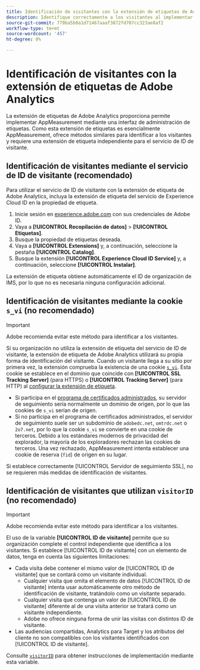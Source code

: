 ```yaml
---
title: Identificación de visitantes con la extensión de etiquetas de Adobe Analytics
description: Identifique correctamente a los visitantes al implementar la extensión de etiquetas de Adobe Analytics.
source-git-commit: 779ba5b0a1d71467aaaf3872fd707cc323ae8af2
workflow-type: tm+mt
source-wordcount: '457'
ht-degree: 0%

---
```


# Identificación de visitantes con la extensión de etiquetas de Adobe Analytics

La extensión de etiquetas de Adobe Analytics proporciona permite implementar AppMeasurement mediante una interfaz de administración de etiquetas. Como esta extensión de etiquetas es esencialmente AppMeasurement, ofrece métodos similares para identificar a los visitantes y requiere una extensión de etiqueta independiente para el servicio de ID de visitante.

## Identificación de visitantes mediante el servicio de ID de visitante (recomendado)

Para utilizar el servicio de ID de visitante con la extensión de etiqueta de Adobe Analytics, incluya la extensión de etiqueta del servicio de Experience Cloud ID en la propiedad de etiqueta.

1. Inicie sesión en [experience.adobe.com](https://experience.adobe.com) con sus credenciales de Adobe ID.
1. Vaya a **[!UICONTROL Recopilación de datos]** > **[!UICONTROL Etiquetas]**.
1. Busque la propiedad de etiquetas deseada.
1. Vaya a **[!UICONTROL Extensions]** y, a continuación, seleccione la pestaña **[!UICONTROL Catalog]**.
1. Busque la extensión **[!UICONTROL Experience Cloud ID Service]** y, a continuación, seleccione **[!UICONTROL Instalar]**.

La extensión de etiqueta obtiene automáticamente el ID de organización de IMS, por lo que no es necesaria ninguna configuración adicional.

## Identificación de visitantes mediante la cookie `s_vi` (no recomendado)

>[!IMPORTANT]
>
>Adobe recomienda evitar este método para identificar a los visitantes.

Si su organización no utiliza la extensión de etiqueta del servicio de ID de visitante, la extensión de etiqueta de Adobe Analytics utilizará su propia forma de identificación del visitante. Cuando un visitante llega a su sitio por primera vez, la extensión comprueba la existencia de una cookie [`s_vi`](https://experienceleague.adobe.com/en/docs/core-services/interface/data-collection/cookies/analytics). Esta cookie se establece en el dominio que coincide con **[!UICONTROL SSL Tracking Server]** (para HTTPS) o **[!UICONTROL Tracking Server]** (para HTTP) al [configurar la extensión de etiqueta](https://experienceleague.adobe.com/en/docs/experience-platform/tags/extensions/client/analytics/overview).

* Si participa en el [programa de certificados administrados](https://experienceleague.adobe.com/en/docs/core-services/interface/data-collection/adobe-managed-cert), su servidor de seguimiento sería normalmente un dominio de origen, por lo que las cookies de `s_vi` serían de origen.
* Si no participa en el programa de certificados administrados, el servidor de seguimiento suele ser un subdominio de `adobedc.net`, `omtrdc.net` o `2o7.net`, por lo que la cookie `s_vi` se convierte en una cookie de terceros. Debido a los estándares modernos de privacidad del explorador, la mayoría de los exploradores rechazan las cookies de terceros. Una vez rechazado, AppMeasurement intenta establecer una cookie de reserva (`fid`) de origen en su lugar.

Si establece correctamente [!UICONTROL Servidor de seguimiento SSL], no se requieren más medidas de identificación de visitantes.

## Identificación de visitantes que utilizan `visitorID` (no recomendado)

>[!IMPORTANT]
>
>Adobe recomienda evitar este método para identificar a los visitantes.

El uso de la variable **[!UICONTROL ID de visitante]** permite que su organización complete el control independiente que identifica a los visitantes. Si establece [!UICONTROL ID de visitante] con un elemento de datos, tenga en cuenta las siguientes limitaciones:

* Cada visita debe contener el mismo valor de [!UICONTROL ID de visitante] que se contará como un visitante individual.
   * Cualquier visita que omita el elemento de datos [!UICONTROL ID de visitante] intenta usar automáticamente otro método de identificación de visitante, tratándolo como un visitante separado.
   * Cualquier visita que contenga un valor de [!UICONTROL ID de visitante] diferente al de una visita anterior se tratará como un visitante independiente.
   * Adobe no ofrece ninguna forma de unir las visitas con distintos ID de visitante.
* Las audiencias compartidas, Analytics para Target y los atributos del cliente no son compatibles con los visitantes identificados con [!UICONTROL ID de visitante].

Consulte [`visitorID`](/help/implement/vars/config-vars/visitorid.md) para obtener instrucciones de implementación mediante esta variable.
